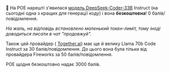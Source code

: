 <!--
date: 2024-03-13T11:11:40
-->

🎉 На POE нарешті з'явилася  [модель DeepSeek-Coder-33B](https://poe.com/DeepSeek-Coder-33B-T) Instruct (на сьогодні одна з кращих для генерації коду) і вона **безкоштовна**! 0 балів/повідомлення.

_На жаль, на відповідь встановлено маленький токен-лиміт, тому іноді доводиться писати в чат "продовжуй"._

Також цей провайдер ( [Together.ai](Together.ai)) має ще й велику Llama 70b Code Instruct за 30 балів/повідомлення. До цього вона була тільки від провайдера Fireworks за 50 балів/повідомлення.

POE щодня безкоштовно надає 3000 балів.